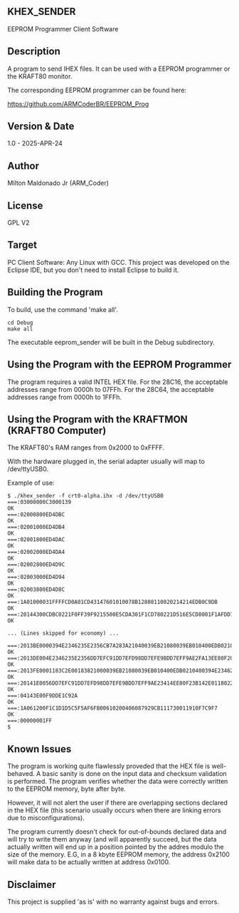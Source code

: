 ## KHEX_SENDER
EEPROM Programmer Client Software

## Description
A program to send IHEX files. It can be used with a EEPROM programmer
or the KRAFT80 monitor.

The corresponding EEPROM programmer can be found here:

https://github.com/ARMCoderBR/EEPROM_Prog

## Version & Date
1.0 - 2025-APR-24

## Author
Milton Maldonado Jr (ARM_Coder)

## License
GPL V2

## Target
PC Client Software: Any Linux with GCC. This project was developed on the
                    Eclipse IDE, but you don't need to install Eclipse to
                    build it.
                    
## Building the Program
To build, use the command 'make all'.
```
cd Debug
make all
```

The executable eeprom_sender will be built in the Debug subdirectory.


## Using the Program with the EEPROM Programmer
The program requires a valid INTEL HEX file. For the 28C16, the acceptable
addresses range from 0000h to 07FFh. For the 28C64, the acceptable addresses
range from 0000h to 1FFFh.

## Using the Program with the KRAFTMON (KRAFT80 Computer)
The KRAFT80's RAM ranges from 0x2000 to 0xFFFF.

With the hardware plugged in, the serial adapter usually will map to
/dev/ttyUSB0.

Example of use:

```
$ ./khex_sender -f crt0-alpha.ihx -d /dev/ttyUSB0 
===:03000000C3000139
OK
===:02000800ED4DBC
OK
===:02001000ED4DB4
OK
===:02001800ED4DAC
OK
===:02002000ED4DA4
OK
===:02002800ED4D9C
OK
===:02003000ED4D94
OK
===:02003800ED4D8C
OK
===:1A01000031FFFFCD0A01CD43147601010078B12808110020214214EDB0C9DB
OK
===:20144300CDBC0221F0FF39F9215500E5CDA301F1CD780221D516E5CD8001F1AFDD77F8DDB0
OK

... (Lines skipped for economy) ...

===:2013BE0000394E2346235E2356CB7A283A21040039EB21080039EB010400EDB021000039EC
OK
===:2013DE004E2346235E2356DD7EFC91DD7EFD98DD7EFE9BDD7EFF9AE2FA13EE80F201142EEC
OK
===:2013FE0001183C2E00183821000039EB21080039EB010400EDB0210400394E2346235E230F
OK
===:20141E0056DD7EFC91DD7EFD98DD7EFE9BDD7EFF9AE23414EE80F23B142E0118022E00DD6B
OK
===:04143E00F9DDE1C92A
OK
===:1A061200F1C1D1D5C5F5AF6FB00610200406087929CB111730011910F7C9F7
OK
===:00000001FF
$
```

## Known Issues

The program is working quite flawlessly proveded that the HEX file is well-behaved.
A basic sanity is done on the input data and checksum validation is performed. The
program verifies whether the data were correctly written to the EEPROM memory,
byte after byte.

However, it will not alert the user if there are
overlapping sections declared in the HEX file (this scenario usually occurs
when there are linking errors due to misconfigurations).

The program currently doesn't check for out-of-bounds declared data and will
try to write them anyway (and will apparently succeed, but the data actually
written will end up in a position pointed by the addres modulo the size of the
memory. E.G, in a 8 kbyte EEPROM memory, the address 0x2100 will make data to be
actually written at address 0x0100.

## Disclaimer

This project is supplied 'as is' with no warranty against bugs and errors.
